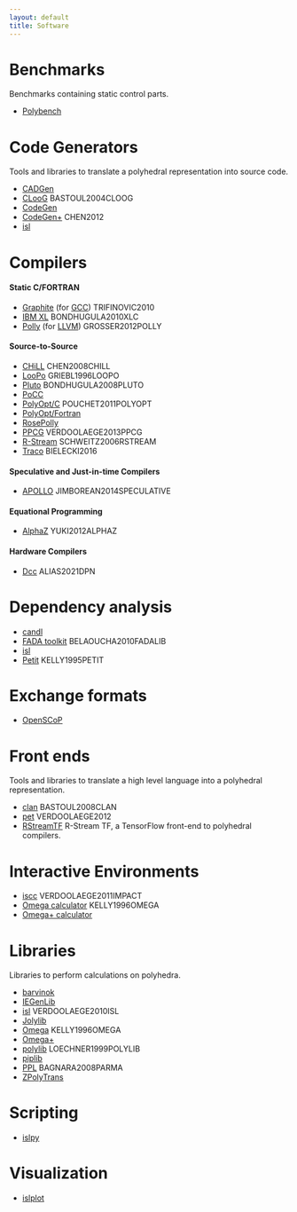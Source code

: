 ```yaml
---
layout: default
title: Software
---
```


Benchmarks
==========

Benchmarks containing static control parts.

 * [Polybench](http://www.cse.ohio-state.edu/~pouchet/software/polybench/)

Code Generators
==============

Tools and libraries to translate a polyhedral representation into source code.

 * [CADGen](https://www.infosun.fim.uni-passau.de/trac/LooPo/wiki/CADGen)
 * [CLooG](http://www.cloog.org) <a class="citation">BASTOUL2004CLOOG</a>
 * [CodeGen](http://www.cs.umd.edu/projects/omega/release-1.0.html)
 * [CodeGen+](http://ctop.cs.utah.edu/ctop/?page_id=21) <a class="citation">CHEN2012</a>
 * [isl](http://isl.gforge.inria.fr/)

Compilers
=========

#### Static C/FORTRAN

 * [Graphite](http://gcc.gnu.org/wiki/Graphite) (for [GCC](http://www.gcc.org)) <a class="citation">TRIFINOVIC2010</a>
 * [IBM XL](http://www.ibm.com/software/awdtools/xlcpp/) <a class="citation">BONDHUGULA2010XLC</a>
 * [Polly](http://polly.llvm.org) (for [LLVM](http://www.llvm.org)) <a class="citation">GROSSER2012POLLY</a>


#### Source-to-Source

 * [CHiLL](http://ctop.cs.utah.edu/ctop/?page_id=21) <a class="citation">CHEN2008CHILL</a>
 * [LooPo](https://www.infosun.fim.uni-passau.de/trac/LooPo) <a class="citation">GRIEBL1996LOOPO</a>
 * [Pluto](http://pluto-compiler.sourceforge.net/) <a class="citation">BONDHUGULA2008PLUTO</a>
 * [PoCC](http://www.cse.ohio-state.edu/~pouchet/software/pocc/pocc.html)
 * [PolyOpt/C](http://hpcrl.cse.ohio-state.edu/wiki/index.php/PolyOpt/C) <a class="citation">POUCHET2011POLYOPT</a>
 * [PolyOpt/Fortran](http://hpcrl.cse.ohio-state.edu/wiki/index.php/PolyOpt/Fortran)
 * [RosePolly](https://github.com/rose-compiler/rose/tree/master/projects/RosePolly)
 * [PPCG](http://ppcg.gforge.inria.fr/) <a class="citation">VERDOOLAEGE2013PPCG</a>
 * [R-Stream](https://www.reservoir.com/products) <a class="citation">SCHWEITZ2006RSTREAM</a>
 * [Traco](http://traco.sourceforge.net) <a class="citation">BIELECKI2016</a>


#### Speculative and Just-in-time Compilers

 * [APOLLO](http://apollo.gforge.inria.fr/) <a class="citation">JIMBOREAN2014SPECULATIVE</a>

#### Equational Programming

 * [AlphaZ](http://www.cs.colostate.edu/AlphaZ/) <a class="citation">YUKI2012ALPHAZ</a>


#### Hardware Compilers

 * [Dcc](https://www.xtremlogic.com/) <a class="citation">ALIAS2021DPN</a>

Dependency analysis
===================

 * [candl](http://www.lri.fr/~bastoul/development/candl/)
 * [FADA toolkit](https://bitbucket.org/mbelaoucha/fadalib) <a class="citation">BELAOUCHA2010FADALIB</a>
 * [isl](http://isl.gforge.inria.fr/)
 * [Petit](http://www.cs.umd.edu/projects/omega/release-1.0.html) <a class="citation">KELLY1995PETIT</a>

Exchange formats
===================

 * [OpenSCoP](http://www.lri.fr/~bastoul/development/openscop/index.html)

Front ends
==========

Tools and libraries to translate a high level language into a polyhedral representation.

 * [clan](http://www.lri.fr/~bastoul/development/clan/index.html) <a class="citation">BASTOUL2008CLAN</a>
 * [pet](http://pet.gforge.inria.fr/) <a class="citation">VERDOOLAEGE2012</a>
 * [RStreamTF](https://www.reservoir.com/wp-content/uploads/2017/08/RStreamTF.pdf) R-Stream TF, a TensorFlow front-end to polyhedral compilers.

Interactive Environments
========================

 * [iscc](http://barvinok.gforge.inria.fr/) <a class="citation">VERDOOLAEGE2011IMPACT</a>
 * [Omega calculator](http://www.cs.umd.edu/projects/omega/release-1.0.html) <a class="citation">KELLY1996OMEGA</a>
 * [Omega+ calculator](http://ctop.cs.utah.edu/ctop/?page_id=21)

Libraries
=========

Libraries to perform calculations on polyhedra.

 * [barvinok](http://barvinok.gforge.inria.fr/)
 * [IEGenLib](http://www.cs.colostate.edu/hpc/PIES/iegenlib.php)
 * [isl](http://isl.gforge.inria.fr/) <a class="citation">VERDOOLAEGE2010ISL</a>
 * [Jolylib](http://www.reservoir.com/)
 * [Omega](http://www.cs.umd.edu/projects/omega/release-1.0.html) <a class="citation">KELLY1996OMEGA</a>
 * [Omega+](http://ctop.cs.utah.edu/ctop/?page_id=21)
 * [polylib](http://icps.u-strasbg.fr/polylib/) <a class="citation">LOECHNER1999POLYLIB</a>
 * [piplib](http://www.piplib.org)
 * [PPL](http://bugseng.com/products/ppl/) <a class="citation">BAGNARA2008PARMA</a>
 * [ZPolyTrans](http://zpolytrans.gforge.inria.fr/)

Scripting
=========
 * [islpy](documen.tician.de/islpy)

Visualization
=============
 * [islplot](https://github.com/tobig/islplot)
